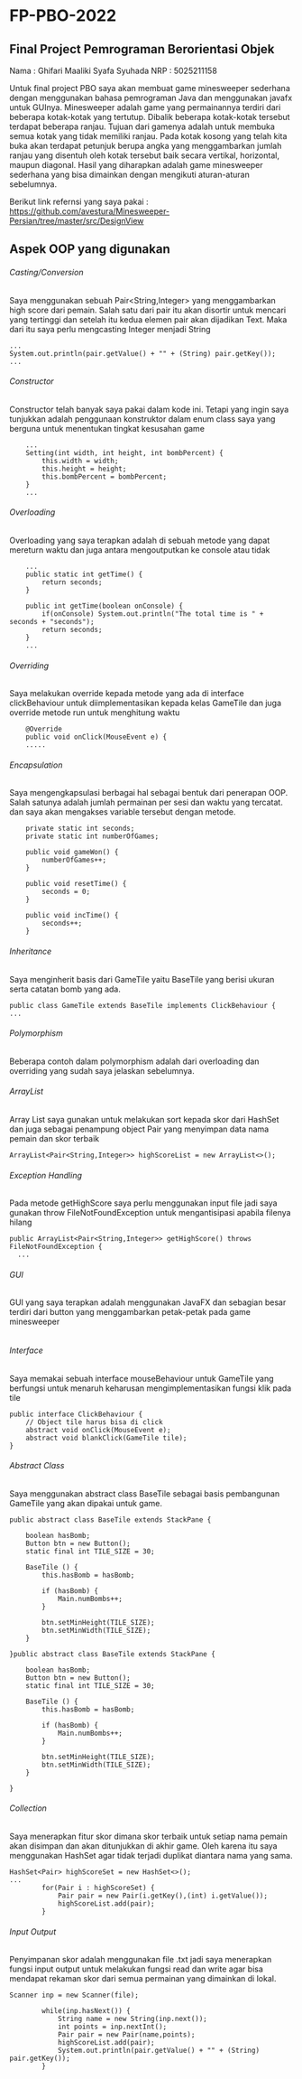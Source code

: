 # FP-PBO-2022
## Final Project Pemrograman Berorientasi Objek
Nama    : Ghifari Maaliki Syafa Syuhada
NRP     : 5025211158

Untuk final project PBO saya akan membuat game minesweeper sederhana dengan menggunakan bahasa pemrograman Java dan menggunakan javafx untuk GUInya. Minesweeper adalah game yang permainannya terdiri dari beberapa kotak-kotak yang tertutup. Dibalik beberapa kotak-kotak tersebut terdapat beberapa ranjau. Tujuan dari gamenya adalah untuk membuka semua kotak yang tidak memiliki ranjau. Pada kotak kosong yang telah kita buka akan terdapat petunjuk berupa angka yang menggambarkan jumlah ranjau yang disentuh oleh kotak tersebut baik secara vertikal, horizontal, maupun diagonal. Hasil yang diharapkan adalah game minesweeper sederhana yang bisa dimainkan dengan mengikuti aturan-aturan sebelumnya.

Berikut link refernsi yang saya pakai :
https://github.com/avestura/Minesweeper-Persian/tree/master/src/DesignView

## Aspek OOP yang digunakan
###### Casting/Conversion
Saya menggunakan sebuah Pair<String,Integer> yang menggambarkan high score dari pemain. Salah satu dari pair itu akan disortir untuk mencari yang tertinggi dan setelah itu kedua elemen pair akan dijadikan Text. Maka dari itu saya perlu mengcasting Integer menjadi String
```
...
System.out.println(pair.getValue() + "" + (String) pair.getKey());
...
```

###### Constructor
Constructor telah banyak saya pakai dalam kode ini. Tetapi yang ingin saya tunjukkan adalah penggunaan konstruktor dalam enum class saya yang berguna untuk menentukan tingkat kesusahan game
```
    ...
    Setting(int width, int height, int bombPercent) {
        this.width = width;
        this.height = height;
        this.bombPercent = bombPercent;
    }
    ...
```

###### Overloading
Overloading yang saya terapkan adalah di sebuah metode yang dapat mereturn waktu dan juga antara mengoutputkan ke console atau tidak
```
    ...
    public static int getTime() {
        return seconds;
    }
    
    public int getTime(boolean onConsole) {
        if(onConsole) System.out.println("The total time is " + seconds + "seconds");
        return seconds;
    }
    ...
```

###### Overriding
Saya melakukan override kepada metode yang ada di interface clickBehaviour untuk diimplementasikan kepada kelas GameTile dan juga override metode run untuk menghitung waktu
```
    @Override
    public void onClick(MouseEvent e) {
    .....
```

###### Encapsulation
Saya mengengkapsulasi berbagai hal sebagai bentuk dari penerapan OOP. Salah satunya adalah jumlah permainan per sesi dan waktu yang tercatat. dan saya akan mengakses variable tersebut dengan metode.
```
    private static int seconds;
    private static int numberOfGames;
    
    public void gameWon() {
        numberOfGames++;
    }
    
    public void resetTime() {
        seconds = 0;
    }
    
    public void incTime() {
        seconds++;
    }
```
###### Inheritance
Saya menginherit basis dari GameTile yaitu BaseTile yang berisi ukuran serta catatan bomb yang ada.
```
public class GameTile extends BaseTile implements ClickBehaviour {
...
```
###### Polymorphism
Beberapa contoh dalam polymorphism adalah dari overloading dan overriding yang sudah saya jelaskan sebelumnya.

###### ArrayList
Array List saya gunakan untuk melakukan sort kepada skor dari HashSet dan juga sebagai penampung object Pair yang menyimpan data nama pemain dan skor terbaik
```
ArrayList<Pair<String,Integer>> highScoreList = new ArrayList<>();
```

###### Exception Handling
Pada metode getHighScore saya perlu menggunakan input file jadi saya gunakan throw FileNotFoundException untuk mengantisipasi apabila filenya hilang
```
public ArrayList<Pair<String,Integer>> getHighScore() throws FileNotFoundException {
  ...
```
###### GUI
GUI yang saya terapkan adalah menggunakan JavaFX dan sebagian besar terdiri dari button yang menggambarkan petak-petak pada game minesweeper
```
```
###### Interface
Saya memakai sebuah interface mouseBehaviour untuk GameTile yang berfungsi untuk menaruh keharusan mengimplementasikan fungsi klik pada tile
```
public interface ClickBehaviour {
    // Object tile harus bisa di click
    abstract void onClick(MouseEvent e);
    abstract void blankClick(GameTile tile);
}
```
###### Abstract Class
Saya menggunakan abstract class BaseTile sebagai basis pembangunan GameTile yang akan dipakai untuk game.
```
public abstract class BaseTile extends StackPane {
    
    boolean hasBomb;
    Button btn = new Button();
    static final int TILE_SIZE = 30;
    
    BaseTile () {
        this.hasBomb = hasBomb;

        if (hasBomb) {
            Main.numBombs++;
        }

        btn.setMinHeight(TILE_SIZE);
        btn.setMinWidth(TILE_SIZE);
    }
    
}public abstract class BaseTile extends StackPane {
    
    boolean hasBomb;
    Button btn = new Button();
    static final int TILE_SIZE = 30;
    
    BaseTile () {
        this.hasBomb = hasBomb;

        if (hasBomb) {
            Main.numBombs++;
        }

        btn.setMinHeight(TILE_SIZE);
        btn.setMinWidth(TILE_SIZE);
    }
    
}

```
###### Collection
Saya menerapkan fitur skor dimana skor terbaik untuk setiap nama pemain akan disimpan dan akan ditunjukkan di akhir game. Oleh karena itu saya menggunakan HashSet agar tidak terjadi duplikat diantara nama yang sama.
```
HashSet<Pair> highScoreSet = new HashSet<>();
...
        for(Pair i : highScoreSet) {
            Pair pair = new Pair(i.getKey(),(int) i.getValue());
            highScoreList.add(pair);
        }
```
###### Input Output
Penyimpanan skor adalah menggunakan file .txt jadi saya menerapkan fungsi input output untuk melakukan fungsi read dan write agar bisa mendapat rekaman skor dari semua permainan yang dimainkan di lokal.
```
Scanner inp = new Scanner(file);
        
        while(inp.hasNext()) {
            String name = new String(inp.next());
            int points = inp.nextInt();
            Pair pair = new Pair(name,points);
            highScoreList.add(pair);
            System.out.println(pair.getValue() + "" + (String) pair.getKey());
        }
```
